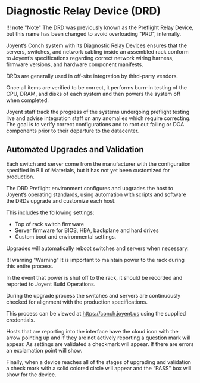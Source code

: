 # Diagnostic Relay Device (DRD)

!!! note "Note"
    The DRD was previously known as the Preflight Relay Device, but this name
    has been changed to avoid overloading "PRD", internally.

Joyent’s Conch system with its Diagnostic Relay Devices ensures that the
servers, switches, and network cabling inside an assembled rack conform to
Joyent’s specifications regarding correct network wiring harness, firmware
versions, and hardware component manifests.

DRDs are generally used in off-site integration by third-party vendors.

Once all items are verified to be correct, it performs burn-in testing of the
CPU, DRAM, and disks of each system and then powers the system off when
completed.

Joyent staff track the progress of the systems undergoing preflight testing live
and advise integration staff on any anomalies which require correcting. The goal
is to verify correct configurations and to root out failing or DOA components
prior to their departure to the datacenter.

## Automated Upgrades and Validation

Each switch and server come from the manufacturer with the configuration
specified in Bill of Materials, but it has not yet been customized for
production.

The DRD Preflight environment configures and upgrades the host to Joyent’s
operating standards, using automation with scripts and software the DRDs upgrade
and customize each host.

This includes the following settings:

* Top of rack switch firmware
* Server firmware for BIOS, HBA, backplane and hard drives
* Custom boot and environmental settings.

Upgrades will automatically reboot switches and servers when necessary.

!!! warning "Warning"
    It is important to maintain power to the rack during this entire process.

In the event that power is shut off to the rack, it should be recorded and
reported to Joyent Build Operations.

During the upgrade process the switches and servers are continuously checked for
alignment with the production specifications.

This process can be viewed at https://conch.joyent.us using the supplied
credentials.

Hosts that are reporting into the interface have the cloud icon with the arrow
pointing up and if they are not actively reporting a question mark will appear.
As settings are validated a checkmark will appear. If there are errors an
exclamation point will show.

Finally, when a device reaches all of the stages of upgrading and validation a
check mark with a solid colored circle will appear and the “PASS" box will show
for the device.

